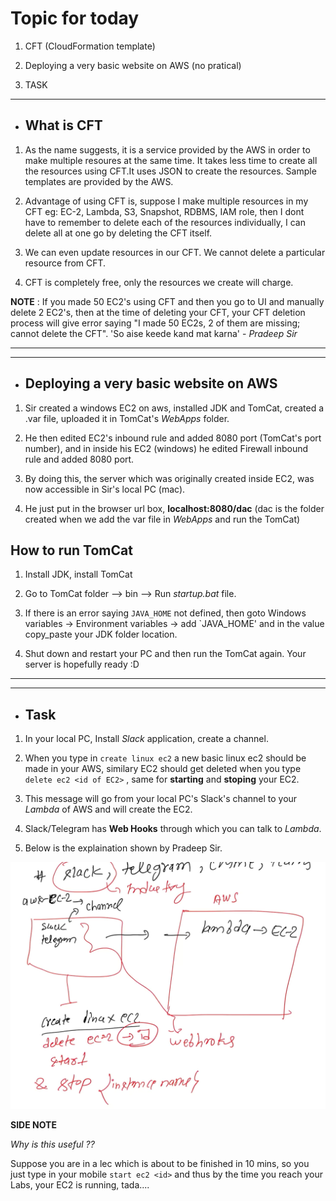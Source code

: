 # Topic for today

1. CFT (CloudFormation template)

2. Deploying a very basic website on AWS (no pratical)

3. TASK
   



---

* ## What is CFT

1. As the name suggests, it is a service provided by the AWS in order to make multiple resoures at the same time.
   It takes less time to create all the resources using CFT.It uses JSON to create the resources. Sample templates are provided by the AWS. 

2. Advantage of using CFT is, suppose I make multiple resources in my CFT eg: EC-2, Lambda, S3, Snapshot, RDBMS, IAM role,
   then I dont have to remember to delete each of the resources individually, I can delete all at one go by deleting the
   CFT itself. 

3. We can even update resources in our CFT. We cannot delete a particular resource from CFT.

4. CFT is completely free, only the resources we create will charge.


**NOTE** : If you made 50 EC2's using CFT and then you go to UI and manually delete 2 EC2's, then at the time of deleting your CFT,
           your CFT deletion process will give error saying "I made 50 EC2s, 2 of them are missing; cannot delete the CFT".
           'So aise keede kand mat karna' - *Pradeep Sir*

---
---

* ## Deploying a very basic website on AWS 

1. Sir created a windows EC2 on aws, installed JDK and TomCat, created a .var file, uploaded it in TomCat's *WebApps* folder.

2. He then edited EC2's inbound rule and added 8080 port (TomCat's port number), and in inside his EC2 (windows) he edited Firewall
   inbound rule and added 8080 port.

3. By doing this, the server which was originally created inside EC2, was now accessible in Sir's local PC (mac).

4. He just put in the browser url box, **localhost:8080/dac** (dac is the folder created when we add the var file in *WebApps* and 
   run the TomCat)




## How to run TomCat

1. Install JDK, install TomCat

2. Go to TomCat folder --> bin --> Run *startup.bat* file.

3. If there is an error saying `JAVA_HOME` not defined, then goto Windows variables -> Environment variables -> add `JAVA_HOME' and 
   in the value copy_paste your JDK folder location.

4. Shut down and restart your PC and then run the TomCat again. Your server is hopefully ready :D

---
---

* ## Task

1. In your local PC, Install *Slack* application, create a channel.

2. When you type in `create linux ec2` a new basic linux ec2 should be made in your AWS, similary EC2 should get deleted when you type
   `delete ec2 <id of EC2>` , same for **starting** and **stoping** your EC2.

3. This message will go from your local PC's  Slack's  channel to your *Lambda* of AWS and will create the EC2.

4. Slack/Telegram has **Web Hooks** through which you can talk to *Lambda*.

5. Below is the explaination shown by Pradeep Sir.

<img src= "images/Day 8 miniproject explained by Sir.png">


**SIDE NOTE** 

*Why is this useful ??*

Suppose you are in a lec which is about to be finished in 10 mins, so you just type in your mobile `start ec2 <id>` and thus 
by the time you reach your Labs, your EC2 is running, tada....












